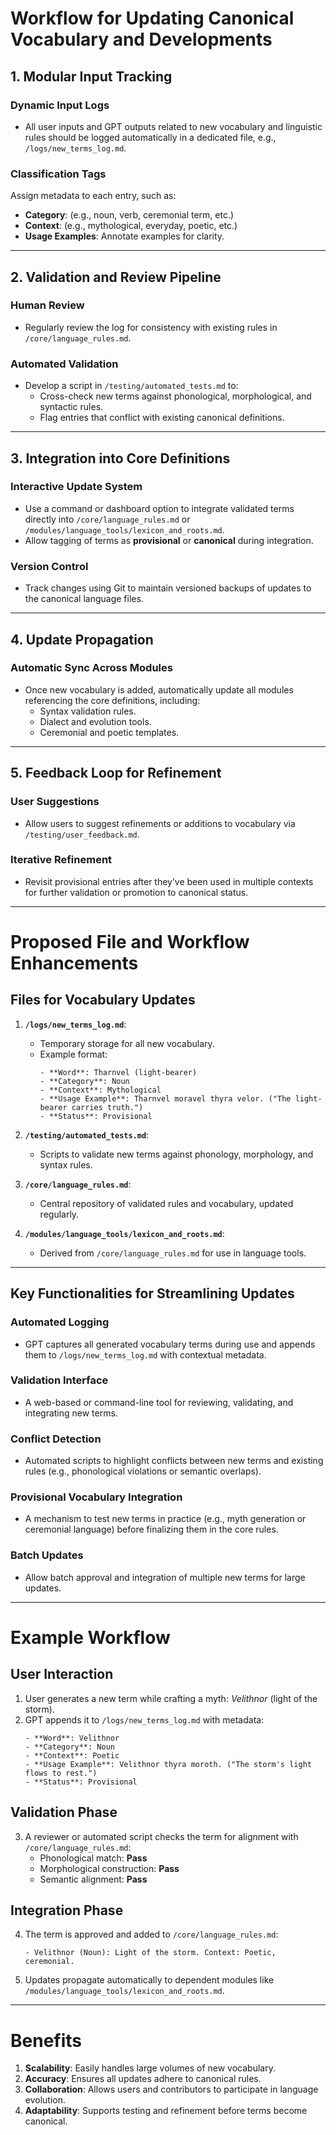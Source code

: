 # **Workflow for Updating Canonical Vocabulary and Developments**

## **1. Modular Input Tracking**

### Dynamic Input Logs
- All user inputs and GPT outputs related to new vocabulary and linguistic rules should be logged automatically in a dedicated file, e.g., `/logs/new_terms_log.md`.

### Classification Tags
Assign metadata to each entry, such as:
- **Category**: (e.g., noun, verb, ceremonial term, etc.)
- **Context**: (e.g., mythological, everyday, poetic, etc.)
- **Usage Examples**: Annotate examples for clarity.

---

## **2. Validation and Review Pipeline**

### Human Review
- Regularly review the log for consistency with existing rules in `/core/language_rules.md`.

### Automated Validation
- Develop a script in `/testing/automated_tests.md` to:
  - Cross-check new terms against phonological, morphological, and syntactic rules.
  - Flag entries that conflict with existing canonical definitions.

---

## **3. Integration into Core Definitions**

### Interactive Update System
- Use a command or dashboard option to integrate validated terms directly into `/core/language_rules.md` or `/modules/language_tools/lexicon_and_roots.md`.
- Allow tagging of terms as **provisional** or **canonical** during integration.

### Version Control
- Track changes using Git to maintain versioned backups of updates to the canonical language files.

---

## **4. Update Propagation**

### Automatic Sync Across Modules
- Once new vocabulary is added, automatically update all modules referencing the core definitions, including:
  - Syntax validation rules.
  - Dialect and evolution tools.
  - Ceremonial and poetic templates.

---

## **5. Feedback Loop for Refinement**

### User Suggestions
- Allow users to suggest refinements or additions to vocabulary via `/testing/user_feedback.md`.

### Iterative Refinement
- Revisit provisional entries after they’ve been used in multiple contexts for further validation or promotion to canonical status.

---

# **Proposed File and Workflow Enhancements**

## **Files for Vocabulary Updates**

1. **`/logs/new_terms_log.md`**:
   - Temporary storage for all new vocabulary.
   - Example format:
     ```
     - **Word**: Tharnvel (light-bearer)
     - **Category**: Noun
     - **Context**: Mythological
     - **Usage Example**: Tharnvel moravel thyra velor. ("The light-bearer carries truth.")
     - **Status**: Provisional
     ```

2. **`/testing/automated_tests.md`**:
   - Scripts to validate new terms against phonology, morphology, and syntax rules.

3. **`/core/language_rules.md`**:
   - Central repository of validated rules and vocabulary, updated regularly.

4. **`/modules/language_tools/lexicon_and_roots.md`**:
   - Derived from `/core/language_rules.md` for use in language tools.

---

## **Key Functionalities for Streamlining Updates**

### Automated Logging
- GPT captures all generated vocabulary terms during use and appends them to `/logs/new_terms_log.md` with contextual metadata.

### Validation Interface
- A web-based or command-line tool for reviewing, validating, and integrating new terms.

### Conflict Detection
- Automated scripts to highlight conflicts between new terms and existing rules (e.g., phonological violations or semantic overlaps).

### Provisional Vocabulary Integration
- A mechanism to test new terms in practice (e.g., myth generation or ceremonial language) before finalizing them in the core rules.

### Batch Updates
- Allow batch approval and integration of multiple new terms for large updates.

---

# **Example Workflow**

## **User Interaction**
1. User generates a new term while crafting a myth: *Velithnor* (light of the storm).
2. GPT appends it to `/logs/new_terms_log.md` with metadata:
   ```
   - **Word**: Velithnor
   - **Category**: Noun
   - **Context**: Poetic
   - **Usage Example**: Velithnor thyra moroth. ("The storm's light flows to rest.")
   - **Status**: Provisional
   ```

## **Validation Phase**
3. A reviewer or automated script checks the term for alignment with `/core/language_rules.md`:
   - Phonological match: **Pass**
   - Morphological construction: **Pass**
   - Semantic alignment: **Pass**

## **Integration Phase**
4. The term is approved and added to `/core/language_rules.md`:
   ```
   - Velithnor (Noun): Light of the storm. Context: Poetic, ceremonial.
   ```

5. Updates propagate automatically to dependent modules like `/modules/language_tools/lexicon_and_roots.md`.

---

# **Benefits**

1. **Scalability**: Easily handles large volumes of new vocabulary.
2. **Accuracy**: Ensures all updates adhere to canonical rules.
3. **Collaboration**: Allows users and contributors to participate in language evolution.
4. **Adaptability**: Supports testing and refinement before terms become canonical.
